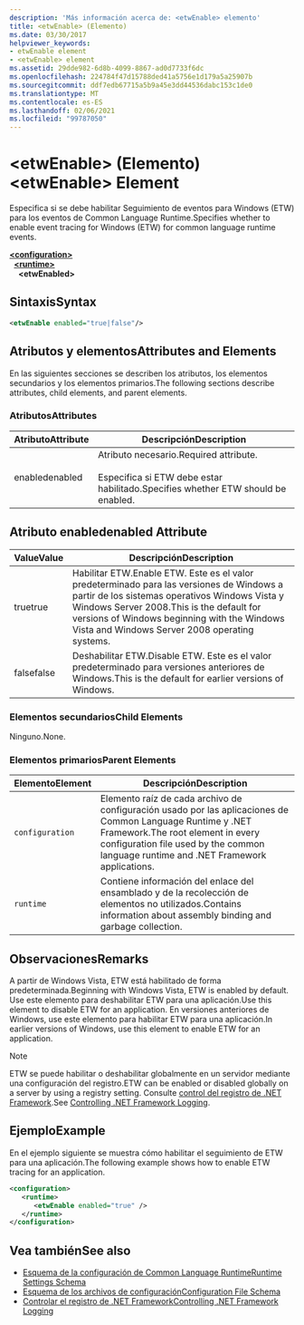 ```yaml
---
description: 'Más información acerca de: <etwEnable> elemento'
title: <etwEnable> (Elemento)
ms.date: 03/30/2017
helpviewer_keywords:
- etwEnable element
- <etwEnable> element
ms.assetid: 29dde982-6d8b-4099-8867-ad0d7733f6dc
ms.openlocfilehash: 224784f47d15788ded41a5756e1d179a5a25907b
ms.sourcegitcommit: ddf7edb67715a5b9a45e3dd44536dabc153c1de0
ms.translationtype: MT
ms.contentlocale: es-ES
ms.lasthandoff: 02/06/2021
ms.locfileid: "99787050"
---
```

# <a name="etwenable-element"></a><span data-ttu-id="a4fef-103">\<etwEnable> (Elemento)</span><span class="sxs-lookup"><span data-stu-id="a4fef-103">\<etwEnable> Element</span></span>

<span data-ttu-id="a4fef-104">Especifica si se debe habilitar Seguimiento de eventos para Windows (ETW) para los eventos de Common Language Runtime.</span><span class="sxs-lookup"><span data-stu-id="a4fef-104">Specifies whether to enable event tracing for Windows (ETW) for common language runtime events.</span></span>  
  
[**\<configuration>**](../configuration-element.md)\
&nbsp;&nbsp;[**\<runtime>**](runtime-element.md)\
&nbsp;&nbsp;&nbsp;&nbsp;**\<etwEnabled>**  
  
## <a name="syntax"></a><span data-ttu-id="a4fef-105">Sintaxis</span><span class="sxs-lookup"><span data-stu-id="a4fef-105">Syntax</span></span>  
  
```xml  
<etwEnable enabled="true|false"/>  
```  
  
## <a name="attributes-and-elements"></a><span data-ttu-id="a4fef-106">Atributos y elementos</span><span class="sxs-lookup"><span data-stu-id="a4fef-106">Attributes and Elements</span></span>  

 <span data-ttu-id="a4fef-107">En las siguientes secciones se describen los atributos, los elementos secundarios y los elementos primarios.</span><span class="sxs-lookup"><span data-stu-id="a4fef-107">The following sections describe attributes, child elements, and parent elements.</span></span>  
  
### <a name="attributes"></a><span data-ttu-id="a4fef-108">Atributos</span><span class="sxs-lookup"><span data-stu-id="a4fef-108">Attributes</span></span>  
  
|<span data-ttu-id="a4fef-109">Atributo</span><span class="sxs-lookup"><span data-stu-id="a4fef-109">Attribute</span></span>|<span data-ttu-id="a4fef-110">Descripción</span><span class="sxs-lookup"><span data-stu-id="a4fef-110">Description</span></span>|  
|---------------|-----------------|  
|<span data-ttu-id="a4fef-111">enabled</span><span class="sxs-lookup"><span data-stu-id="a4fef-111">enabled</span></span>|<span data-ttu-id="a4fef-112">Atributo necesario.</span><span class="sxs-lookup"><span data-stu-id="a4fef-112">Required attribute.</span></span><br /><br /> <span data-ttu-id="a4fef-113">Especifica si ETW debe estar habilitado.</span><span class="sxs-lookup"><span data-stu-id="a4fef-113">Specifies whether ETW should be enabled.</span></span>|  
  
## <a name="enabled-attribute"></a><span data-ttu-id="a4fef-114">Atributo enabled</span><span class="sxs-lookup"><span data-stu-id="a4fef-114">enabled Attribute</span></span>  
  
|<span data-ttu-id="a4fef-115">Value</span><span class="sxs-lookup"><span data-stu-id="a4fef-115">Value</span></span>|<span data-ttu-id="a4fef-116">Descripción</span><span class="sxs-lookup"><span data-stu-id="a4fef-116">Description</span></span>|  
|-----------|-----------------|  
|<span data-ttu-id="a4fef-117">true</span><span class="sxs-lookup"><span data-stu-id="a4fef-117">true</span></span>|<span data-ttu-id="a4fef-118">Habilitar ETW.</span><span class="sxs-lookup"><span data-stu-id="a4fef-118">Enable ETW.</span></span> <span data-ttu-id="a4fef-119">Este es el valor predeterminado para las versiones de Windows a partir de los sistemas operativos Windows Vista y Windows Server 2008.</span><span class="sxs-lookup"><span data-stu-id="a4fef-119">This is the default for versions of Windows beginning with the Windows Vista and Windows Server 2008 operating systems.</span></span>|  
|<span data-ttu-id="a4fef-120">false</span><span class="sxs-lookup"><span data-stu-id="a4fef-120">false</span></span>|<span data-ttu-id="a4fef-121">Deshabilitar ETW.</span><span class="sxs-lookup"><span data-stu-id="a4fef-121">Disable ETW.</span></span> <span data-ttu-id="a4fef-122">Este es el valor predeterminado para versiones anteriores de Windows.</span><span class="sxs-lookup"><span data-stu-id="a4fef-122">This is the default for earlier versions of Windows.</span></span>|  
  
### <a name="child-elements"></a><span data-ttu-id="a4fef-123">Elementos secundarios</span><span class="sxs-lookup"><span data-stu-id="a4fef-123">Child Elements</span></span>  

 <span data-ttu-id="a4fef-124">Ninguno.</span><span class="sxs-lookup"><span data-stu-id="a4fef-124">None.</span></span>  
  
### <a name="parent-elements"></a><span data-ttu-id="a4fef-125">Elementos primarios</span><span class="sxs-lookup"><span data-stu-id="a4fef-125">Parent Elements</span></span>  
  
|<span data-ttu-id="a4fef-126">Elemento</span><span class="sxs-lookup"><span data-stu-id="a4fef-126">Element</span></span>|<span data-ttu-id="a4fef-127">Descripción</span><span class="sxs-lookup"><span data-stu-id="a4fef-127">Description</span></span>|  
|-------------|-----------------|  
|`configuration`|<span data-ttu-id="a4fef-128">Elemento raíz de cada archivo de configuración usado por las aplicaciones de Common Language Runtime y .NET Framework.</span><span class="sxs-lookup"><span data-stu-id="a4fef-128">The root element in every configuration file used by the common language runtime and .NET Framework applications.</span></span>|  
|`runtime`|<span data-ttu-id="a4fef-129">Contiene información del enlace del ensamblado y de la recolección de elementos no utilizados.</span><span class="sxs-lookup"><span data-stu-id="a4fef-129">Contains information about assembly binding and garbage collection.</span></span>|  
  
## <a name="remarks"></a><span data-ttu-id="a4fef-130">Observaciones</span><span class="sxs-lookup"><span data-stu-id="a4fef-130">Remarks</span></span>  

 <span data-ttu-id="a4fef-131">A partir de Windows Vista, ETW está habilitado de forma predeterminada.</span><span class="sxs-lookup"><span data-stu-id="a4fef-131">Beginning with Windows Vista, ETW is enabled by default.</span></span> <span data-ttu-id="a4fef-132">Use este elemento para deshabilitar ETW para una aplicación.</span><span class="sxs-lookup"><span data-stu-id="a4fef-132">Use this element to disable ETW for an application.</span></span> <span data-ttu-id="a4fef-133">En versiones anteriores de Windows, use este elemento para habilitar ETW para una aplicación.</span><span class="sxs-lookup"><span data-stu-id="a4fef-133">In earlier versions of Windows, use this element to enable ETW for an application.</span></span>  
  
> [!NOTE]
> <span data-ttu-id="a4fef-134">ETW se puede habilitar o deshabilitar globalmente en un servidor mediante una configuración del registro.</span><span class="sxs-lookup"><span data-stu-id="a4fef-134">ETW can be enabled or disabled globally on a server by using a registry setting.</span></span> <span data-ttu-id="a4fef-135">Consulte [control del registro de .NET Framework](../../../performance/controlling-logging.md).</span><span class="sxs-lookup"><span data-stu-id="a4fef-135">See [Controlling .NET Framework Logging](../../../performance/controlling-logging.md).</span></span>  
  
## <a name="example"></a><span data-ttu-id="a4fef-136">Ejemplo</span><span class="sxs-lookup"><span data-stu-id="a4fef-136">Example</span></span>  

 <span data-ttu-id="a4fef-137">En el ejemplo siguiente se muestra cómo habilitar el seguimiento de ETW para una aplicación.</span><span class="sxs-lookup"><span data-stu-id="a4fef-137">The following example shows how to enable ETW tracing for an application.</span></span>  
  
```xml  
<configuration>  
   <runtime>  
      <etwEnable enabled="true" />  
   </runtime>  
</configuration>  
```  
  
## <a name="see-also"></a><span data-ttu-id="a4fef-138">Vea también</span><span class="sxs-lookup"><span data-stu-id="a4fef-138">See also</span></span>

- [<span data-ttu-id="a4fef-139">Esquema de la configuración de Common Language Runtime</span><span class="sxs-lookup"><span data-stu-id="a4fef-139">Runtime Settings Schema</span></span>](index.md)
- [<span data-ttu-id="a4fef-140">Esquema de los archivos de configuración</span><span class="sxs-lookup"><span data-stu-id="a4fef-140">Configuration File Schema</span></span>](../index.md)
- [<span data-ttu-id="a4fef-141">Controlar el registro de .NET Framework</span><span class="sxs-lookup"><span data-stu-id="a4fef-141">Controlling .NET Framework Logging</span></span>](../../../performance/controlling-logging.md)

